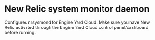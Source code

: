 # New Relic system monitor daemon

Configures nrsysmond for Engine Yard Cloud. Make sure you have New Relic activated through the
Engine Yard Cloud control panel/dashboard before running.